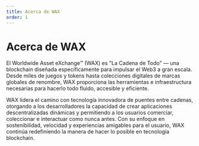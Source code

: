 ```yaml
---
title: Acerca de WAX
order: 1
---
```


# Acerca de WAX

El Worldwide Asset eXchange™ (WAX) es "La Cadena de Todo" — una blockchain diseñada específicamente para impulsar el Web3 a gran escala. Desde miles de juegos y tokens hasta colecciones digitales de marcas globales de renombre, WAX proporciona las herramientas e infraestructura necesarias para hacerlo todo fluido, accesible y eficiente.

WAX lidera el camino con tecnología innovadora de puentes entre cadenas, otorgando a los desarrolladores la capacidad de crear aplicaciones descentralizadas dinámicas y permitiendo a los usuarios comerciar, coleccionar e interactuar como nunca antes. Con su enfoque en sostenibilidad, velocidad y experiencias amigables para el usuario, WAX continúa redefiniendo la manera de hacer lo posible en tecnología blockchain.

<ChildTableOfContents :max="2" title="Más contenidos en esta sección..." />